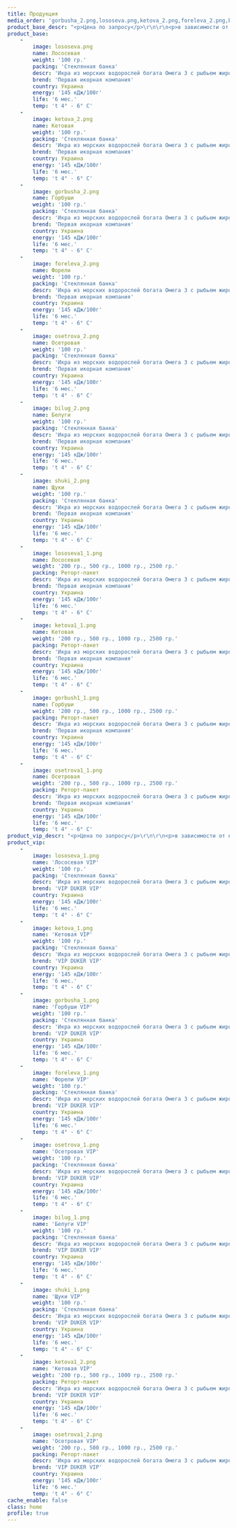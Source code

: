 ```yaml
---
title: Продукция
media_order: 'gorbusha_2.png,lososeva.png,ketova_2.png,foreleva_2.png,bilug_2.png,osetrova_2.png,shuki_2.png,gorbush1_1.png,ketova1_1.png,lososeva1_1.png,osetrova1_1.png,bilug_1.png,foreleva_1.png,gorbusha_1.png,ketova_1.png,lososeva_1.png,osetrova_1.png,shuki_1.png,ketova1_2.png,osetrova1_2.png'
product_base_descr: "<p>Цена по запросу</p>\r\n\r\n<p>в зависимости от наличия и объема заказа.</p>\r\n\r\n<p>АКЦИЯ \"Лососевая\" и \"Осетровая\" - 50%</p>"
product_base:
    -
        image: lososeva.png
        name: Лососевая
        weight: '100 гр.'
        packing: 'Стеклянная банка'
        descr: 'Икра из морских водорослей богата Омега 3 с рыбьем жиром.По вкусовым качествам приближена к натуральной'
        brend: 'Первая икорная компания'
        country: Украина
        energy: '145 кДж/100г'
        life: '6 мес.'
        temp: 't 4° - 6° C'
    -
        image: ketova_2.png
        name: Кетовая
        weight: '100 гр.'
        packing: 'Стеклянная банка'
        descr: 'Икра из морских водорослей богата Омега 3 с рыбьем жиром.По вкусовым качествам приближена к натуральной'
        brend: 'Первая икорная компания'
        country: Украина
        energy: '145 кДж/100г'
        life: '6 мес.'
        temp: 't 4° - 6° C'
    -
        image: gorbusha_2.png
        name: Горбуши
        weight: '100 гр.'
        packing: 'Стеклянная банка'
        descr: 'Икра из морских водорослей богата Омега 3 с рыбьем жиром.По вкусовым качествам приближена к натуральной'
        brend: 'Первая икорная компания'
        country: Украина
        energy: '145 кДж/100г'
        life: '6 мес.'
        temp: 't 4° - 6° C'
    -
        image: foreleva_2.png
        name: Форели
        weight: '100 гр.'
        packing: 'Стеклянная банка'
        descr: 'Икра из морских водорослей богата Омега 3 с рыбьем жиром.По вкусовым качествам приближена к натуральной'
        brend: 'Первая икорная компания'
        country: Украина
        energy: '145 кДж/100г'
        life: '6 мес.'
        temp: 't 4° - 6° C'
    -
        image: osetrova_2.png
        name: Осетровая
        weight: '100 гр.'
        packing: 'Стеклянная банка'
        descr: 'Икра из морских водорослей богата Омега 3 с рыбьем жиром.По вкусовым качествам приближена к натуральной'
        brend: 'Первая икорная компания'
        country: Украина
        energy: '145 кДж/100г'
        life: '6 мес.'
        temp: 't 4° - 6° C'
    -
        image: bilug_2.png
        name: Белуги
        weight: '100 гр.'
        packing: 'Стеклянная банка'
        descr: 'Икра из морских водорослей богата Омега 3 с рыбьем жиром.По вкусовым качествам приближена к натуральной'
        brend: 'Первая икорная компания'
        country: Украина
        energy: '145 кДж/100г'
        life: '6 мес.'
        temp: 't 4° - 6° C'
    -
        image: shuki_2.png
        name: Щуки
        weight: '100 гр.'
        packing: 'Стеклянная банка'
        descr: 'Икра из морских водорослей богата Омега 3 с рыбьем жиром.По вкусовым качествам приближена к натуральной'
        brend: 'Первая икорная компания'
        country: Украина
        energy: '145 кДж/100г'
        life: '6 мес.'
        temp: 't 4° - 6° C'
    -
        image: lososeva1_1.png
        name: Лососевая
        weight: '200 гр., 500 гр., 1000 гр., 2500 гр.'
        packing: Реторт-пакет
        descr: 'Икра из морских водорослей богата Омега 3 с рыбьем жиром.По вкусовым качествам приближена к натуральной'
        brend: 'Первая икорная компания'
        country: Украина
        energy: '145 кДж/100г'
        life: '6 мес.'
        temp: 't 4° - 6° C'
    -
        image: ketova1_1.png
        name: Кетовая
        weight: '200 гр., 500 гр., 1000 гр., 2500 гр.'
        packing: Реторт-пакет
        descr: 'Икра из морских водорослей богата Омега 3 с рыбьем жиром.По вкусовым качествам приближена к натуральной'
        brend: 'Первая икорная компания'
        country: Украина
        energy: '145 кДж/100г'
        life: '6 мес.'
        temp: 't 4° - 6° C'
    -
        image: gorbush1_1.png
        name: Горбуши
        weight: '200 гр., 500 гр., 1000 гр., 2500 гр.'
        packing: Реторт-пакет
        descr: 'Икра из морских водорослей богата Омега 3 с рыбьем жиром.По вкусовым качествам приближена к натуральной'
        brend: 'Первая икорная компания'
        country: Украина
        energy: '145 кДж/100г'
        life: '6 мес.'
        temp: 't 4° - 6° C'
    -
        image: osetrova1_1.png
        name: Осетровая
        weight: '200 гр., 500 гр., 1000 гр., 2500 гр.'
        packing: Реторт-пакет
        descr: 'Икра из морских водорослей богата Омега 3 с рыбьем жиром.По вкусовым качествам приближена к натуральной'
        brend: 'Первая икорная компания'
        country: Украина
        energy: '145 кДж/100г'
        life: '6 мес.'
        temp: 't 4° - 6° C'
product_vip_descr: "<p>Цена по запросу</p>\r\n\r\n<p>в зависимости от наличия и объема заказа.</p>\r\n\r\n"
product_vip:
    -
        image: lososeva_1.png
        name: 'Лососевая VIP'
        weight: '100 гр.'
        packing: 'Стеклянная банка'
        descr: 'Икра из морских водорослей богата Омега 3 с рыбьем жиром.По вкусовым качествам приближена к натуральной'
        brend: 'VIP DUKER VIP'
        country: Украина
        energy: '145 кДж/100г'
        life: '6 мес.'
        temp: 't 4° - 6° C'
    -
        image: ketova_1.png
        name: 'Кетовая VIP'
        weight: '100 гр.'
        packing: 'Стеклянная банка'
        descr: 'Икра из морских водорослей богата Омега 3 с рыбьем жиром.По вкусовым качествам приближена к натуральной'
        brend: 'VIP DUKER VIP'
        country: Украина
        energy: '145 кДж/100г'
        life: '6 мес.'
        temp: 't 4° - 6° C'
    -
        image: gorbusha_1.png
        name: 'Горбуши VIP'
        weight: '100 гр.'
        packing: 'Стеклянная банка'
        descr: 'Икра из морских водорослей богата Омега 3 с рыбьем жиром.По вкусовым качествам приближена к натуральной'
        brend: 'VIP DUKER VIP'
        country: Украина
        energy: '145 кДж/100г'
        life: '6 мес.'
        temp: 't 4° - 6° C'
    -
        image: foreleva_1.png
        name: 'Форели VIP'
        weight: '100 гр.'
        packing: 'Стеклянная банка'
        descr: 'Икра из морских водорослей богата Омега 3 с рыбьем жиром.По вкусовым качествам приближена к натуральной'
        brend: 'VIP DUKER VIP'
        country: Украина
        energy: '145 кДж/100г'
        life: '6 мес.'
        temp: 't 4° - 6° C'
    -
        image: osetrova_1.png
        name: 'Осетровая VIP'
        weight: '100 гр.'
        packing: 'Стеклянная банка'
        descr: 'Икра из морских водорослей богата Омега 3 с рыбьем жиром.По вкусовым качествам приближена к натуральной'
        brend: 'VIP DUKER VIP'
        country: Украина
        energy: '145 кДж/100г'
        life: '6 мес.'
        temp: 't 4° - 6° C'
    -
        image: bilug_1.png
        name: 'Белуги VIP'
        weight: '100 гр.'
        packing: 'Стеклянная банка'
        descr: 'Икра из морских водорослей богата Омега 3 с рыбьем жиром.По вкусовым качествам приближена к натуральной'
        brend: 'VIP DUKER VIP'
        country: Украина
        energy: '145 кДж/100г'
        life: '6 мес.'
        temp: 't 4° - 6° C'
    -
        image: shuki_1.png
        name: 'Щуки VIP'
        weight: '100 гр.'
        packing: 'Стеклянная банка'
        descr: 'Икра из морских водорослей богата Омега 3 с рыбьем жиром.По вкусовым качествам приближена к натуральной'
        brend: 'VIP DUKER VIP'
        country: Украина
        energy: '145 кДж/100г'
        life: '6 мес.'
        temp: 't 4° - 6° C'
    -
        image: ketova1_2.png
        name: 'Кетовая VIP'
        weight: '200 гр., 500 гр., 1000 гр., 2500 гр.'
        packing: Реторт-пакет
        descr: 'Икра из морских водорослей богата Омега 3 с рыбьем жиром.По вкусовым качествам приближена к натуральной'
        brend: 'VIP DUKER VIP'
        country: Украина
        energy: '145 кДж/100г'
        life: '6 мес.'
        temp: 't 4° - 6° C'
    -
        image: osetrova1_2.png
        name: 'Осетровая VIP'
        weight: '200 гр., 500 гр., 1000 гр., 2500 гр.'
        packing: Реторт-пакет
        descr: 'Икра из морских водорослей богата Омега 3 с рыбьем жиром.По вкусовым качествам приближена к натуральной'
        brend: 'VIP DUKER VIP'
        country: Украина
        energy: '145 кДж/100г'
        life: '6 мес.'
        temp: 't 4° - 6° C'
cache_enable: false
class: home
profile: true
---
```


